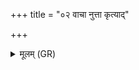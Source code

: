 +++
title = "०२ वाचा नुत्ता कृत्याद्"

+++
<details><summary>मूलम् (GR)</summary>

वाचा नुत्ता कृत्याद् इन्द्रवती +++(Bhatt. (⟨ diddravantī))+++  
जाग्रता स्वपती कृता ।  
नुत्ता पाकस्य शंसेन  
प्रत्यक् कर्तारम् ऋच्छतु ॥
</details>